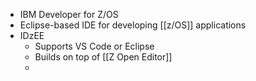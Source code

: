- IBM Developer for Z/OS
- Eclipse-based IDE for developing [[z/OS]] applications
- IDzEE
	- Supports VS Code or Eclipse
	- Builds on top of [[Z Open Editor]]
	-
